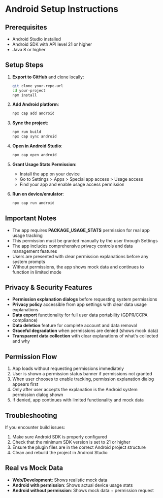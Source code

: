 # Android Setup Instructions

## Prerequisites
- Android Studio installed
- Android SDK with API level 21 or higher
- Java 8 or higher

## Setup Steps

1. **Export to GitHub** and clone locally:
   ```bash
   git clone your-repo-url
   cd your-project
   npm install
   ```

2. **Add Android platform**:
   ```bash
   npx cap add android
   ```

3. **Sync the project**:
   ```bash
   npm run build
   npx cap sync android
   ```

4. **Open in Android Studio**:
   ```bash
   npx cap open android
   ```

5. **Grant Usage Stats Permission**:
   - Install the app on your device
   - Go to Settings > Apps > Special app access > Usage access
   - Find your app and enable usage access permission

6. **Run on device/emulator**:
   ```bash
   npx cap run android
   ```

## Important Notes

- The app requires **PACKAGE_USAGE_STATS** permission for real app usage tracking
- This permission must be granted manually by the user through Settings
- The app includes comprehensive privacy controls and data management features
- Users are presented with clear permission explanations before any system prompts
- Without permissions, the app shows mock data and continues to function in limited mode

## Privacy & Security Features

- **Permission explanation dialogs** before requesting system permissions
- **Privacy policy** accessible from app settings with clear data usage explanations
- **Data export** functionality for full user data portability (GDPR/CCPA compliance)
- **Data deletion** feature for complete account and data removal
- **Graceful degradation** when permissions are denied (shows mock data)
- **Transparent data collection** with clear explanations of what's collected and why

## Permission Flow

1. App loads without requesting permissions immediately
2. User is shown a permission status banner if permissions not granted
3. When user chooses to enable tracking, permission explanation dialog appears first
4. Only after user accepts the explanation is the Android system permission dialog shown
5. If denied, app continues with limited functionality and mock data

## Troubleshooting

If you encounter build issues:
1. Make sure Android SDK is properly configured
2. Check that the minimum SDK version is set to 21 or higher
3. Ensure the plugin files are in the correct Android project structure
4. Clean and rebuild the project in Android Studio

## Real vs Mock Data

- **Web/Development**: Shows realistic mock data
- **Android with permission**: Shows actual device usage stats
- **Android without permission**: Shows mock data + permission request